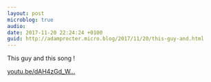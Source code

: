 ```yaml
---
layout: post
microblog: true
audio: 
date: 2017-11-20 22:24:24 +0100
guid: http://adamprocter.micro.blog/2017/11/20/this-guy-and.html
---
```

This guy and this song !

[youtu.be/dAH4zGd_W...](https://youtu.be/dAH4zGd_W1s)
